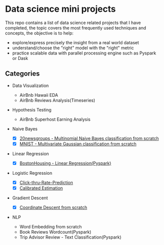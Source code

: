 
# Data science mini projects
This repo contains a list of data science related projects that I have completed, the topic covers the most frequently used techniques and concepts, the objective is to help:

- explore/express precisely the insight from a real world dataset
- understand/choose the "right" model with the "right" metric 
- practice scalable data with parallel processing engine such as Pyspark or Dask


## Categories

- Data Visualization
    - AirBnb Hawaii EDA
    - AirBnb Reviews Analysis(Timeseries)
   
- Hypothesis Testing
    - AirBnb Superhost Earning Analysis
    
- Naive Bayes
	- [x] [20newsgroups - Multinomial Naive Bayes classification from scratch](https://github.com/galaxie500/data_science_mini_projects/tree/main/20NEWSGROUP_multinomial_naive_bayes)
	- [x] [MNIST - Multivariate Gaussian classification from scratch](https://github.com/galaxie500/data_science_mini_projects/tree/main/MNIST_multivariate_gaussian_model)
	
- Linear Regression
    - [x] [BostonHousing - Linear Regression(Pyspark)](https://github.com/galaxie500/data_science_mini_projects/tree/main/Boston_Housing_LinearRegression_Pyspark)
    
- Logistic Regression
	- [x] [Click-thru-Rate-Prediction](https://github.com/galaxie500/data_science_mini_projects/tree/main/CTR_Prediction)
	- [x] [Calibrated Estimation](https://github.com/galaxie500/data_science_mini_projects/tree/main/Calibrated_Estimation)
	
- Gradient Descent
	- [x] [Coordinate Descent from scratch](https://github.com/galaxie500/data_science_mini_projects/tree/main/Coordinate_Descent)
	
- NLP
    - Word Embedding from scratch
    - Book Reviews Wordcount(Pyspark)
    - Trip Advisor Review - Text Classification(Pyspark)
